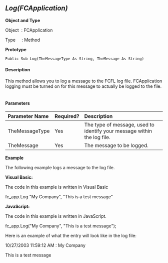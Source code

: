_Log(FCApplication)_
--------------------

**Object and Type**

Object  : FCApplication

Type     : Method

**Prototype**

```
Public Sub Log(TheMessageType As String, TheMessage As String)
```

#### Description

This method allows you to log a message to the FCFL log file. FCApplication logging must be turned on for this message to actually be logged to the file.                                                                

#### Parameters

| Parameter Name | Required? | Description |
|:--- |:--- |:--- |
| TheMessageType | Yes | The type of message, used to identify your message within the log file. |
| TheMessage | Yes | The message to be logged. |

**Example**

The following example logs a message to the log file.

**Visual Basic:**

The code in this example is written in Visual Basic

fc_app.Log "My Company", "This is a test message"

**JavaScript:**

The code in this example is written in JavaScript.

fc_app.Log("My Company", "This is a test message");

Here is an example of what the entry will look like in the log file:

10/27/2003 11:59:12 AM : My Company

This is a test message